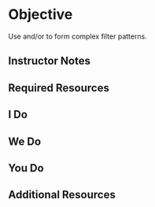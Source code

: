 # Objective
Use and/or to form complex filter patterns.

## Instructor Notes

## Required Resources

## I Do

## We Do

## You Do

## Additional Resources

